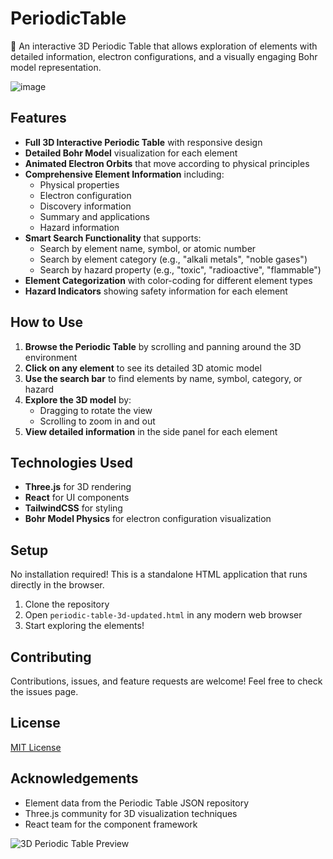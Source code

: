 # PeriodicTable

🧪 An interactive 3D Periodic Table that allows exploration of elements with detailed information, electron configurations, and a visually engaging Bohr model representation.

![image](https://github.com/user-attachments/assets/1ff01cac-62b4-43a1-beda-4f3c5cb5bc8d)



## Features

- **Full 3D Interactive Periodic Table** with responsive design
- **Detailed Bohr Model** visualization for each element
- **Animated Electron Orbits** that move according to physical principles
- **Comprehensive Element Information** including:
  - Physical properties
  - Electron configuration
  - Discovery information
  - Summary and applications
  - Hazard information
- **Smart Search Functionality** that supports:
  - Search by element name, symbol, or atomic number
  - Search by element category (e.g., "alkali metals", "noble gases")
  - Search by hazard property (e.g., "toxic", "radioactive", "flammable")
- **Element Categorization** with color-coding for different element types
- **Hazard Indicators** showing safety information for each element

## How to Use

1. **Browse the Periodic Table** by scrolling and panning around the 3D environment
2. **Click on any element** to see its detailed 3D atomic model
3. **Use the search bar** to find elements by name, symbol, category, or hazard
4. **Explore the 3D model** by:
   - Dragging to rotate the view
   - Scrolling to zoom in and out
5. **View detailed information** in the side panel for each element

## Technologies Used

- **Three.js** for 3D rendering
- **React** for UI components
- **TailwindCSS** for styling
- **Bohr Model Physics** for electron configuration visualization

## Setup

No installation required! This is a standalone HTML application that runs directly in the browser.

1. Clone the repository
2. Open `periodic-table-3d-updated.html` in any modern web browser
3. Start exploring the elements!

## Contributing

Contributions, issues, and feature requests are welcome! Feel free to check the issues page.

## License

[MIT License](LICENSE)

## Acknowledgements

- Element data from the Periodic Table JSON repository
- Three.js community for 3D visualization techniques
- React team for the component framework

![3D Periodic Table Preview](https://i.ibb.co/23zHC9dq/og1.jpg)
